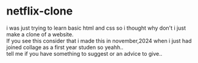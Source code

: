 # netflix-clone
i was just trying to learn basic html and css so i thought why don't i just make a clone of a website.<br>
If you see this consider that i made this in november,2024 when i just had joined collage as a first year studen so yeahh..<br>
tell me if you have something to suggest or an advice to give..<br>
